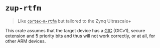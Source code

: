 # `zup-rtfm`

> Like [`cortex-m-rtfm`] but tailored to the Zynq Ultrascale+

[`cortex-m-rtfm`]: https://crates.io/crates/cortex-m-rtfm

This crate assumes that the target device has a [GIC][gic] (GICv1), secure
extension and 5 priority bits and thus will not work correctly, or at all, for
other ARM devices.

[gic]: https://developer.arm.com/products/system-ip/system-controllers/interrupt-controllers
